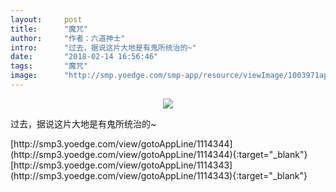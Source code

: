 ```yaml
---
layout:     post
title:      "魔咒"
author:     "作者：六道神士"
intro:      "过去，据说这片大地是有鬼所统治的~"
date:       "2018-02-14 16:56:46"
tags:       "魔咒"
image:      "http://smp.yoedge.com/smp-app/resource/viewImage/1003971appline.png"
---
```

<div style="text-align: center">
<p><img src="http://smp.yoedge.com/smp-app/resource/viewImage/1003971appline.png"/></p>
</div>
<p class="post-meta">
<span>过去，据说这片大地是有鬼所统治的~</span>
</p>
[http://smp3.yoedge.com/view/gotoAppLine/1114344](http://smp3.yoedge.com/view/gotoAppLine/1114344){:target="_blank"}
[http://smp3.yoedge.com/view/gotoAppLine/1114343](http://smp3.yoedge.com/view/gotoAppLine/1114343){:target="_blank"}


